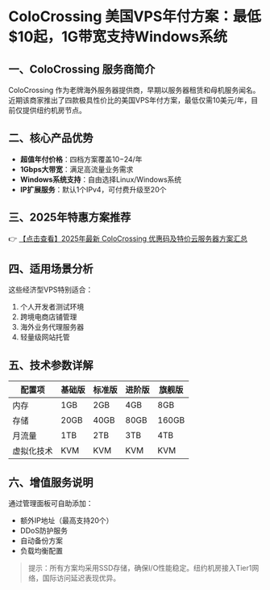 # ColoCrossing 美国VPS年付方案：最低$10起，1G带宽支持Windows系统

## 一、ColoCrossing 服务商简介

ColoCrossing 作为老牌海外服务器提供商，早期以服务器租赁和母机服务闻名。近期该商家推出了四款极具性价比的美国VPS年付方案，最低仅需10美元/年，目前仅提供纽约机房节点。

## 二、核心产品优势

- **超值年付价格**：四档方案覆盖$10-$24/年
- **1Gbps大带宽**：满足高流量业务需求
- **Windows系统支持**：自由选择Linux/Windows系统
- **IP扩展服务**：默认1个IPv4，可付费升级至20个

## 三、2025年特惠方案推荐

👉 [【点击查看】2025年最新 ColoCrossing 优惠码及特价云服务器方案汇总](https://bit.ly/ColoCrossing)

## 四、适用场景分析

这些经济型VPS特别适合：
1. 个人开发者测试环境
2. 跨境电商店铺管理
3. 海外业务代理服务器
4. 轻量级网站托管

## 五、技术参数详解

| 配置项       | 基础版 | 标准版 | 进阶版 | 旗舰版 |
|--------------|--------|--------|--------|--------|
| 内存         | 1GB    | 2GB    | 4GB    | 8GB    |
| 存储         | 20GB   | 40GB   | 80GB   | 160GB  |
| 月流量       | 1TB    | 2TB    | 3TB    | 4TB    |
| 虚拟化技术   | KVM    | KVM    | KVM    | KVM    |

## 六、增值服务说明

通过管理面板可自助添加：
- 额外IP地址（最高支持20个）
- DDoS防护服务
- 自动备份方案
- 负载均衡配置

> 提示：所有方案均采用SSD存储，确保I/O性能稳定。纽约机房接入Tier1网络，国际访问延迟表现优异。